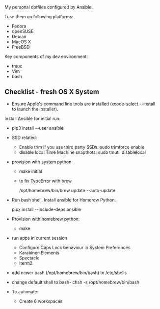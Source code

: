 My personal dotfiles configured by Ansible.

I use them on following platforms:

* Fedora
* openSUSE
* Debian
* MacOS X
* FreeBSD

Key components of my dev environment:

* tmux
* Vim
* bash

Checklist - fresh OS X System
-----------------------------

* Ensure Apple's command line tools are installed (xcode-select --install to launch the installer).

Install Ansible for initial run:

* pip3 install --user ansible

* SSD related:
	* Enable trim if you use third party SSDs: sudo trimforce enable 
	* disable local Time Machine snapthots: sudo tmutil disablelocal
* provision with system python

    * make initial

    * to fix [TypeError](https://github.com/geerlingguy/ansible-collection-mac/issues/92) with brew

        /opt/homebrew/bin/brew update --auto-update

* Run bash shell. Install ansible for Homerew Python.

    pipx install --include-deps ansible

* Provision with homebrew python:

    * make

* run apps in current session
	* Configure Caps Lock behaviour in System Preferences
	* Karabiner-Elements
	* Spectacle
	* Iterm2
* add newer bash (/opt/homebrew/bin/bash) to /etc/shells

* change default shell to bash- chsh -s /opt/homebrew/bin/bash

* To automate:

    * Create 6 workspaces
